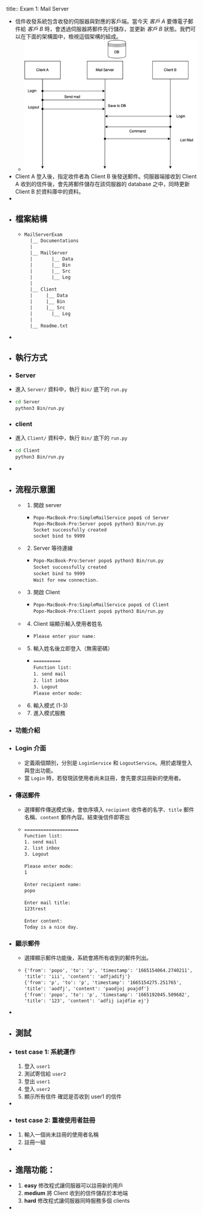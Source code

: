 title:: Exam 1: Mail Server

- 信件收發系統包含收發的伺服器與對應的客戶端。當今天 *客戶 A* 要傳電子郵件給 *客戶 B* 時，會透過伺服器將郵件先行儲存，並更新 *客戶 B* 狀態。我們可以在下面的架構圖中，檢視這個架構的組成。
	- ![image.png](../assets/image_1665191189270_0.png)
- Client A 登入後，指定收件者為 Client B 後發送郵件。伺服器端接收到 Client A 收到的信件後，會先將郵件儲存在該伺服器的 database 之中，同時更新 Client B 於資料庫中的資料。
-
- ## 檔案結構
	- ```
	  MailServerExam
	    |__ Documentations
	    |
	    |__ MailServer
	    |	  	|__ Data
	    |	  	|__ Bin
	    |	  	|__ Src
	    |	  	|__ Log
	    |
	    |__ Client
	    |     |__ Data
	    |     |__ Bin
	    |     |__ Src
	    |		|__ Log
	    |
	    |__ Readme.txt
	  ```
-
- ## 執行方式
- ### Server
- 進入 `Server/` 資料中，執行 `Bin/` 底下的 `run.py`
- ```bash
  cd Server
  python3 Bin/run.py
  ```
- ### client
- 進入 `Client/` 資料中，執行 `Bin/` 底下的 `run.py`
- ```bash
  cd Client
  python3 Bin/run.py
  ```
-
- ## 流程示意圖
	- 1. 開啟 server
		- ```
		  Popo-MacBook-Pro:SimpleMailService popo$ cd Server
		  Popo-MacBook-Pro:Server popo$ python3 Bin/run.py 
		  Socket successfully created
		  socket bind to 9999
		  ```
	- 2. Server 等待連線
		- ```bash
		  Popo-MacBook-Pro:Server popo$ python3 Bin/run.py 
		  Socket successfully created  
		  socket bind to 9999  
		  Wait for new connection.
		  ```
	- 3. 開啟 Client
		- ```bash
		  Popo-MacBook-Pro:SimpleMailService popo$ cd Client
		  Popo-MacBook-Pro:Client popo$ python3 Bin/run.py 
		  ```
	- 4. Client 端顯示輸入使用者姓名
		- ```
		  Please enter your name:
		  ```
	- 5. 輸入姓名後立即登入（無需密碼）
		- ```bash
		  ==========
		  Function list:
		  1. send mail
		  2. list inbox
		  3. Logout
		  Please enter mode:
		  ```
	- 6. 輸入模式 (1-3)
	- 7. 進入模式服務
- ### 功能介紹
- ### Login 介面
	- 定義兩個類別，分別是 `LoginService` 和 `LogoutService`。用於處理登入與登出功能。
	- 當 `Login` 時，若發現該使用者尚未註冊，會先要求註冊新的使用者。
- ### 傳送郵件
	- 選擇郵件傳送模式後，會依序填入 `recipient` 收件者的名字、`title` 郵件名稱、`content` 郵件內容。結束後信件即寄出
	- ```
	  ====================
	  Function list:
	  1. send mail
	  2. list inbox
	  3. Logout
	  
	  Please enter mode: 
	  1
	  
	  Enter recipient name: 
	  popo
	  
	  Enter mail title: 
	  123trest
	  
	  Enter content: 
	  Today is a nice day.
	  ```
- ### 顯示郵件
	- 選擇顯示郵件功能後，系統會將所有收到的郵件列出。
	- ```
	  {'from': 'popo', 'to': 'p', 'timestamp': '1665154064.2740211', 'title': 'iii', 'content': 'adfjadifj'}
	  {'from': 'p', 'to': 'p', 'timestamp': '1665154275.251765', 'title': 'aodfj', 'content': 'paodjoj poajdf'}
	  {'from': 'popo', 'to': 'p', 'timestamp': '1665192045.509682', 'title': '123', 'content': 'adfij iajdfie ej'}
	  ```
-
- ## 測試
- ### test case 1: 系統運作
  1. 登入 `user1`
  2. 測試寄信給 `user2`
  3. 登出 `user1`
  4. 登入 `user2`
  5. 顯示所有信件
  確認是否收到 user1 的信件
-
- ### test case 2: 重複使用者註冊
- 1. 輸入一個尚未註冊的使用者名稱
  2. 註冊一組
-
- ## 進階功能：
- 1. **easy** 修改程式讓伺服器可以註冊新的用戶 
  2. **medium** 將 Client 收到的信件儲存於本地端 
  3. **hard** 修改程式讓伺服器同時服務多個 clients
-